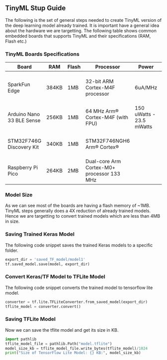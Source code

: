 ## TinyML Stup Guide
The following is the set of general steps needed to create TinyML version of the deep learning model already trained. It is important have a general idea about the hardware we are targetting. The following table shows common embedded boards that supports TinyML and their specifications (RAM, Flash etc.)
### TinyML Boards Specifications

| Board                     | RAM    | Flash | Processor                                  | Power                    | Microphone                                     |
|---------------------------|--------|-------|--------------------------------------------|--------------------------|------------------------------------------------|
| SparkFun Edge             | 384KB  | 1MB   | 32-bit ARM Cortex-M4F processor            | 6uA/MHz                  | 2x MEMS microphones with operational amplifier |
| Arduino Nano 33 BLE Sense | 256KB  | 1MB   | 64 MHz Arm® Cortex-M4F (with FPU)          | 150 uWatts - 23.5 mWatts | MP34DT05                                       |
| STM32F746G Discovery Kit  | 340KB  | 1MB   | STM32F746NGH6 Arm® Cortex®                 |                          | Microphone and Headphone Jack                  |
| Raspberry Pi Pico         | 264KB  | 2MB   | Dual-core Arm Cortex-M0+ processor 133 MHz |                          |                                                |
### Model Size
As we can see most of the boards are having a flash memory of ~1MB. TinyML steps generally does a 4X reduction of already trained models. Hence we are targetting to convert trained models which are less than 4MB in size.

### Saving Trained Keras Model
The following code snippet saves the trained Keras models to a specific folder.

```python
export_dir = 'saved_TF_model/model1'
tf.saved_model.save(model, export_dir)
```
### Convert Keras/TF Model to TFLite Model
The following code snippet converts the trained model to tensorflow lite model.
```python
converter = tf.lite.TFLiteConverter.from_saved_model(export_dir)
tflite_model = converter.convert()  
```
### Saving TFLite Model
Now we can save the tflite model and get its size in KB.
```python
import pathlib
tflite_model_file = pathlib.Path("model.tflite")
model_size_kb = tflite_model_file.write_bytes(tflite_model)/1024
print("Size of TensorFlow Lite Model: {} KB:", model_size_kb)
```



